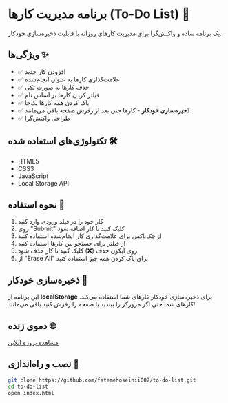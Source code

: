 # برنامه مدیریت کارها (To-Do List) 📝

یک برنامه ساده و واکنش‌گرا برای مدیریت کارهای روزانه با قابلیت ذخیره‌سازی خودکار.

## ویژگی‌ها ✨
- ✅ افزودن کار جدید
- ✅ علامت‌گذاری کارها به عنوان انجام‌شده
- ✅ حذف کارها به صورت تکی
- ✅ فیلتر کردن کارها بر اساس نام
- ✅ پاک کردن همه کارها یک‌جا
- ✅ **ذخیره‌سازی خودکار** - کارها حتی بعد از رفرش صفحه باقی می‌مانند
- ✅ طراحی واکنش‌گرا

## تکنولوژی‌های استفاده شده 🛠️
- HTML5
- CSS3
- JavaScript
- Local Storage API

## نحوه استفاده 🚀
1. کار خود را در فیلد ورودی وارد کنید
2. روی "Submit" کلیک کنید تا کار اضافه شود
3. از چک‌باکس برای علامت‌گذاری کار انجام‌شده استفاده کنید
4. از فیلتر برای جستجو بین کارها استفاده کنید
5. روی آیکون حذف (❌) کلیک کنید تا کار حذف شود
6. از "Erase All" برای پاک کردن همه چیز استفاده کنید

## ذخیره‌سازی خودکار 💾
این برنامه از **localStorage** برای ذخیره‌سازی خودکار کارهای شما استفاده می‌کند. کارهای شما حتی اگر مرورگر را ببندید یا صفحه را رفرش کنید باقی می‌مانند!

## دموی زنده 🌐
[مشاهده پروژه آنلاین](https://to-do-list-f-h.netlify.app/)

## نصب و راه‌اندازی 🔧
```bash
git clone https://github.com/fatemehoseinii007/to-do-list.git
cd to-do-list
open index.html
